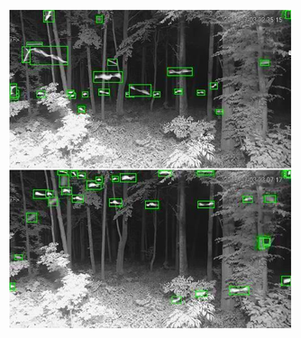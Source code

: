 ![20200703-223428-230433](in/20200703/20200703-223428-230433_0_.jpg)
![20200703-230438-233443](in/20200703/20200703-230438-233443_0_.jpg)
